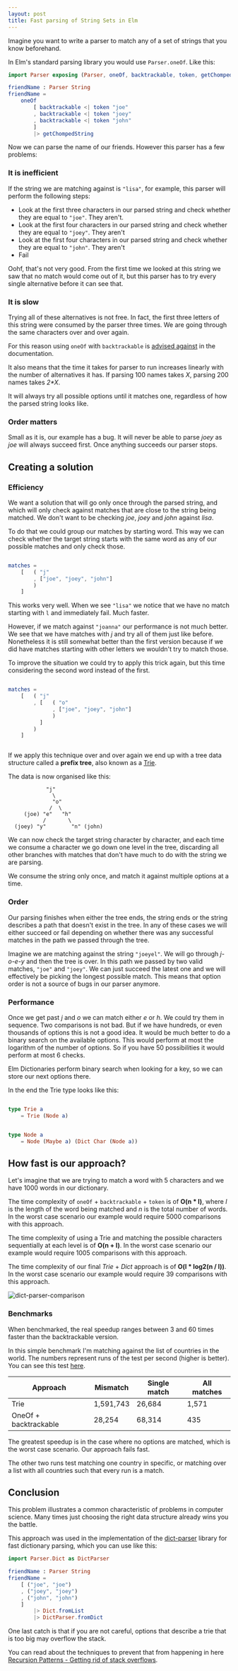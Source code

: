 ```yaml
---
layout: post
title: Fast parsing of String Sets in Elm
---
```


Imagine you want to write a parser to match any of a set of strings that you know beforehand.

In Elm's standard parsing library you would use `Parser.oneOf`. Like this:

```elm
import Parser exposing (Parser, oneOf, backtrackable, token, getChompedString)

friendName : Parser String
friendName =
	oneOf
		[ backtrackable <| token "joe"
		, backtrackable <| token "joey"
		, backtrackable <| token "john"
		]
		|> getChompedString
```

Now we can parse the name of our friends. However this parser has a few problems:

### It is inefficient

If the string we are matching against is `"lisa"`, for example, this parser will perform the following steps:

- Look at the first three characters in our parsed string and check whether they are equal to `"joe"`. They aren't.
- Look at the first four characters in our parsed string and check whether they are equal to `"joey"`. They aren't
- Look at the first four characters in our parsed string and check whether they are equal to `"john"`. They aren't
- Fail

Oohf, that's not very good. From the first time we looked at this string we saw that no match would come out of it, but
this parser has to try every single alternative before it can see that.

### It is slow

Trying all of these alternatives is not free. In fact, the first three letters of this string were consumed by the parser three times.
We are going through the same characters over and over again.

For this reason using `oneOf` with `backtrackable` is [advised against](https://github.com/elm/parser/blob/master/semantics.md#backtrackable--oneof-inefficient) in the documentation.

It also means that the time it takes for parser to run increases linearly with the number of alternatives it has. If parsing 100 names takes *X*, parsing 200 names takes *2\*X*.

It will always try all possible options until it matches one, regardless of how the parsed string looks like.

### Order matters

Small as it is, our example has a bug. It will never be able to parse *joey* as *joe* will always succeed first. Once anything succeeds our parser stops.

## Creating a solution

### Efficiency

We want a solution that will go only once through the parsed string, and which will only check against matches that are close to the string being matched.
We don't want to be checking *joe*, *joey* and *john* against *lisa*.

To do that we could group our matches by starting word. This way we can check whether the target string starts with the same word as any of our possible matches and only check those.

```elm

matches =
    [   ( "j"
        , ["joe", "joey", "john"]
        )
    ]

```

This works very well. When we see `"lisa"` we notice that we have no match starting with `l` and immediately fail. Much faster.

However, if we match against `"joanna"` our performance is not much better. We see that we have matches with *j* and try all of them just like before.
Nonetheless it is still somewhat better than the first version because if we did have matches starting with other letters we wouldn't try to match those.

To improve the situation we could try to apply this trick again, but this time considering the second word instead of the first.

```elm

matches =
    [   ( "j"
        , [   ( "o"
              , ["joe", "joey", "john"]
              )
          ]
        )
    ]



```

If we apply this technique over and over again we end up with a tree data structure called a **prefix tree**, also known as a [Trie](https://en.wikipedia.org/wiki/Trie).

The data is now organised like this:

                "j"
                  \
                  "o"
                 /  \
         (joe) "e"   "h"
               /       \
      (joey) "y"        "n" (john)


We can now check the target string character by character, and each time we consume a character we go down one level in the tree,
discarding all other branches with matches that don't have much to do with the string we are parsing.

We consume the string only once, and match it against multiple options at a time.

### Order

Our parsing finishes when either the tree ends, the string ends or the string describes a path that doesn't exist in the tree.
In any of these cases we will either succeed or fail depending on whether there was any successful matches in the path we passed through the tree.

Imagine we are matching against the string `"joeyel"`. We will go through *j-o-e-y* and then the tree is over. In this path we passed by two valid matches, `"joe"` and `"joey"`.
We can just succeed the latest one and we will effectively be picking the longest possible match. This means that option order is not a source of bugs in our parser anymore.

### Performance

Once we get past *j* and *o* we can match either *e* or *h*. We could try them in sequence. Two comparisons is not bad.
But if we have hundreds, or even thousands of options this is not a good idea. It would be much better to do a binary search on the available options.
This would perform at most the logarithm of the number of options. So if you have 50 possibilities it would perform at most 6 checks.

Elm Dictionaries perform binary search when looking for a key, so we can store our next options there.

In the end the Trie type looks like this:

```elm

type Trie a
    = Trie (Node a)


type Node a
    = Node (Maybe a) (Dict Char (Node a))

```

## How fast is our approach?

Let's imagine that we are trying to match a word with 5 characters and we have 1000 words in our dictionary.

The time complexity of `oneOf` + `backtrackable` + `token` is of **O(n * l)**, where *l* is the length
of the word being matched and *n* is the total number of words.
In the worst case scenario our example would require 5000 comparisons with this approach.

The time complexity of using a Trie and matching the possible characters sequentially at each level is of **O(n + l)**.
In the worst case scenario our example would require 1005 comparisons with this approach.

The time complexity of our final *Trie* + *Dict* approach is of **O(l * log2(n / l))**.
In the worst case scenario our example would require 39 comparisons with this approach.

![dict-parser-comparison](../images/2020-03-10-comparisons-chart.svg)

### Benchmarks

When benchmarked, the real speedup ranges between 3 and 60 times faster than the backtrackable version.

In this simple benchmark I'm matching against the list of countries in the world.
The numbers represent runs of the test per second (higher is better).
You can see this test [here](https://ellie-app.com/8gJPXf44WdQa1).

| Approach               | Mismatch  | Single match | All matches |
| ---------------------- | --------- | ------------ | ----------- |
| Trie                   | 1,591,743 | 26,684       | 1,571       |
| OneOf + backtrackable  | 28,254    | 68,314       | 435         |

The greatest speedup is in the case where no options are matched, which is the worst case scenario. Our approach fails fast.

The other two runs test matching one country in specific, or matching over a list with all countries such that every run is a match.

## Conclusion

This problem illustrates a common characteristic of problems in computer science.
Many times just choosing the right data structure already wins you the battle.

This approach was used in the implementation of the [dict-parser](https://github.com/lazamar/dict-parser/tree/1.0.2)
library for fast dictionary parsing, which you can use like this:

```elm
import Parser.Dict as DictParser

friendName : Parser String
friendName =
	[ ("joe", "joe")
	, ("joey", "joey")
	, ("john", "john")
	]
		|> Dict.fromList
		|> DictParser.fromDict
```

One last catch is that if you are not careful, options that describe a trie that is too big may overflow the stack.

You can read about the techniques to prevent that from happening in here [Recursion Patterns - Getting rid of stack overflows](https://lazamar.github.io/recursion-patterns/).

